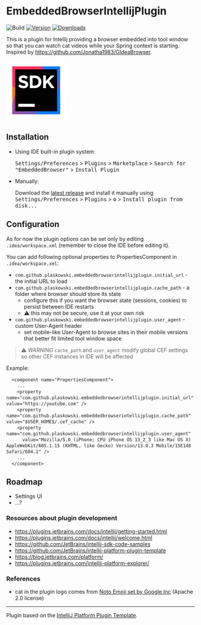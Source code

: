 # EmbeddedBrowserIntellijPlugin

![Build](https://github.com/plaskowski/EmbeddedBrowserIntellijPlugin/workflows/Build/badge.svg)
[![Version](https://img.shields.io/jetbrains/plugin/v/16068.svg)](https://plugins.jetbrains.com/plugin/16068)
[![Downloads](https://img.shields.io/jetbrains/plugin/d/16068.svg)](https://plugins.jetbrains.com/plugin/16068)

<!-- Plugin description -->
This is a plugin for Intellij providing a browser embedded into tool window
so that you can watch cat videos while your Spring context is starting.
Inspired by https://github.com/Jonatha1983/GIdeaBrowser.
<!-- Plugin description end -->

![plugin_logo](src/main/resources/META-INF/pluginIcon.svg)

## Installation

- Using IDE built-in plugin system:
  
  <kbd>Settings/Preferences</kbd> > <kbd>Plugins</kbd> > <kbd>Marketplace</kbd> > <kbd>Search for "EmbeddedBrowser"</kbd> >
  <kbd>Install Plugin</kbd>
  
- Manually:

  Download the [latest release](https://github.com/plaskowski/EmbeddedBrowserIntellijPlugin/releases/latest) and install it manually using
  <kbd>Settings/Preferences</kbd> > <kbd>Plugins</kbd> > <kbd>⚙️</kbd> > <kbd>Install plugin from disk...</kbd>

## Configuration

As for now the plugin options can be set only by editing `.idea/workspace.xml` (remember to close the IDE before editing it).

You can add following optional properties to PropertiesComponent in `.idea/workspace.xml`:
- `com.github.plaskowski.embeddedbrowserintellijplugin.initial_url` - the initial URL to load
- `com.github.plaskowski.embeddedbrowserintellijplugin.cache_path` - a folder where browser should store its state 
  - configure this if you want the browser state (sessions, cookies) to persist between IDE restarts
  - :warning: this may not be secure, use it at your own risk
- `com.github.plaskowski.embeddedbrowserintellijplugin.user_agent` - custom User-Agent header
  - set mobile-like User-Agent to browse sites in their mobile versions that better fit limited tool window space

> :warning: *WARNING* `cache_path` and `user_agent` modify global CEF settings so other CEF instances in IDE will be affected

Example:
```
  <component name="PropertiesComponent">
    ...
    <property name="com.github.plaskowski.embeddedbrowserintellijplugin.initial_url" value="https://youtube.com" />
    <property name="com.github.plaskowski.embeddedbrowserintellijplugin.cache_path" value="$USER_HOME$/.cef_cache" />
    <property name="com.github.plaskowski.embeddedbrowserintellijplugin.user_agent" 
      value="Mozilla/5.0 (iPhone; CPU iPhone OS 13_2_3 like Mac OS X) AppleWebKit/605.1.15 (KHTML, like Gecko) Version/13.0.3 Mobile/15E148 Safari/604.1" />
    ...
  </component>
```

## Roadmap

- Settings UI
- ...?


### Resources about plugin development

- https://plugins.jetbrains.com/docs/intellij/getting-started.html
- https://plugins.jetbrains.com/docs/intellij/welcome.html
- https://github.com/JetBrains/intellij-sdk-code-samples
- https://github.com/JetBrains/intellij-platform-plugin-template
- https://blog.jetbrains.com/platform/
- https://plugins.jetbrains.com/intellij-platform-explorer/

### References

- cat in the plugin logo comes from [Noto Emoji set by Google Inc](https://iconify.design/icon-sets/noto-v1/cat.html) (Apache 2.0 license)

---
Plugin based on the [IntelliJ Platform Plugin Template][template].

[template]: https://github.com/JetBrains/intellij-platform-plugin-template
